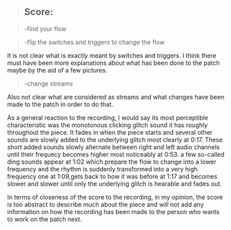 
> ## Score:

>-find your flow

>-flip the switches and triggers to change the flow

It is not clear what is exactly meant by switches and triggers. I think there must have been more explanations about what has been done to the patch maybe by the aid of a few pictures. 

>-change streams

Also not clear what are considered as streams and what changes have been made to the patch in order to do that.

As a general reaction to the recording, I would say its most perceptible characteristic was the monotonous clicking glitch sound it has roughly throughout the piece. It fades in when the piece starts and several other sounds are slowly added to the underlying glitch most clearly at 0:17. These short added sounds slowly alternate between right and left audio channels until their frequecy becomes higher most noticeably at 0:53. a few so-called ding sounds appear at 1:02 which prepare the flow to change into a lower frequency and the rhythm is suddenly transformed into a very high frequency one at 1:09,gets back to how it was before at 1:17 and becomes slower and slower until only the underlying glitch is hearable and fades out.

In terms of closeness of the score to the recording, in my opinion, the score is too abstract to describe much about the piece and will not add any information on how the recording has been made to the person who wants to work on the patch next. 

